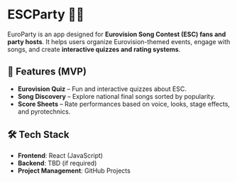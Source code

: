 # ESCParty 🎤✨

EuroParty is an app designed for **Eurovision Song Contest (ESC) fans and party hosts**. It helps users organize Eurovision-themed events, engage with songs, and create **interactive quizzes and rating systems**.

## 🎯 Features (MVP)
- **Eurovision Quiz** – Fun and interactive quizzes about ESC.
- **Song Discovery** – Explore national final songs sorted by popularity.
- **Score Sheets** – Rate performances based on voice, looks, stage effects, and pyrotechnics.

## 🛠 Tech Stack
- **Frontend**: React (JavaScript)
- **Backend**: TBD (if required)
- **Project Management**: GitHub Projects
